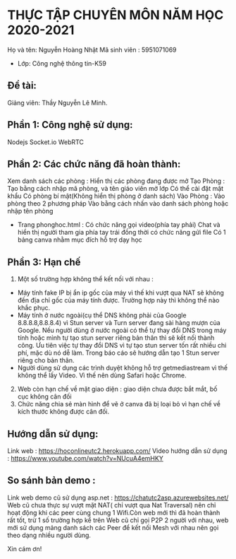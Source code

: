 # THỰC TẬP CHUYÊN MÔN NĂM HỌC 2020-2021
Họ và tên: Nguyễn Hoàng Nhật
Mã sinh viên : 5951071069     
* Lớp: Công nghệ thông tin-K59

## Đề tài: 
Giảng viên: Thầy Nguyễn Lê Minh. 

## Phần 1: Công nghệ sử dụng:
Nodejs
Socket.io
WebRTC
## Phần 2: Các chức năng đã hoàn thành:
 Xem danh sách các phòng : Hiển thị các phòng đang được mở 
Tạo Phòng : Tạo bằng cách nhập mã phòng, và tên giáo viên mở lớp
Có thể cài đặt mật khẩu
Có phòng bí mật(Không hiển thị phòng ở danh sách)
Vào Phòng : Vào phòng theo 2 phương pháp 
Vào bằng cách nhấn vào danh sách phòng hoặc nhập tên phòng
- Trang phonghoc.html : 
Có chức năng gọi video(phía tay phải)
Chat và hiển thị người tham gia phía tay trái đồng thời có chức năng gửi file
Có 1 bảng canva nhằm mục đích hỗ trợ dạy học
## Phần 3: Hạn chế
1. Một số trường hợp không thể kết nối với nhau : 
- Máy tính fake IP bị ẩn ip gốc của máy vì thế khi vượt qua NAT sẽ không đến địa chỉ gốc của máy tính được. Trường hợp này thì không thể nào khắc phục.
- Máy tính ở nước ngoài(cụ thể DNS không phải của Google 8.8.8.8,8.8.8.4) vì Stun server và Turn server đang sài hàng mượn của Google. Nếu người dùng ở nước ngoài có thể tự thay đổi DNS trong máy tính hoặc mình tự tạo stun server riêng bản thân thì sẽ kết nối thành công. Ưu tiên việc tự thay đổi DNS vì tự tạo stun server tốn rất nhiều chi phí, mặc dù nó dễ làm. Trong báo cáo sẽ hướng dẫn tạo 1 Stun server riêng cho bản thân.
- Người dùng sử dụng các trình duyệt không hỗ trợ getmediastream vì thế không thể lấy Video. Vì thế nên dùng Safari hoặc Chrome.
2. Web còn hạn chế về mặt giao diện : giao diện chưa được bắt mắt, bố cục không cân đối 
3. Chức năng chia sẻ màn hình để vẽ ở canva đã bị loại bỏ vì hạn chế về kích thước không được cân đối.
## Hướng dẫn sử dụng:
Link web : https://hoconlineutc2.herokuapp.com/
Video hướng dẫn sử dụng : https://www.youtube.com/watch?v=NUcuA4emHKY
## So sánh bản demo : 
Link web demo cũ sử dụng asp.net : https://chatutc2asp.azurewebsites.net/ 
Web cũ chưa thực sự vượt mặt NAT( chỉ vượt qua Nat Traversal) nên chỉ hoạt động khi các peer cùng chung 1 Wifi.Còn web mới thì đã hoàn thành rất tốt, trừ 1 số trường hợp kể trên
Web cũ chỉ gọi P2P 2 người với nhau, web mới sử dụng mảng danh sách các Peer để kết nối Mesh với nhau nên gọi theo dạng nhiều người dùng.


Xin cám ơn!
